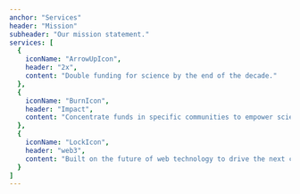 ```yaml
---
anchor: "Services"
header: "Mission"
subheader: "Our mission statement."
services: [
  {
    iconName: "ArrowUpIcon",
    header: "2x",
    content: "Double funding for science by the end of the decade."
  },
  {
    iconName: "BurnIcon",
    header: "Impact",
    content: "Concentrate funds in specific communities to empower scientists to fully embrace rigorous, rapid, open science practices."
  },
  {
    iconName: "LockIcon",
    header: "web3",
    content: "Built on the future of web technology to drive the next century of scientific breakthroughs."
  }
]
---
```

